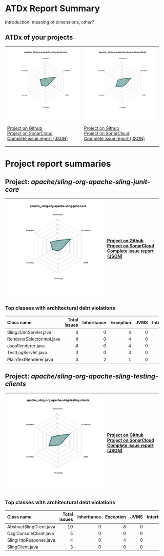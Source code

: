 
# ATDx Report Summary

Introduction, meaning of dimensions, other?

## ATDx of your projects
|||
|-|-|
|<img src="https://github.com/robertoverdecchia/ATDx_report_sandbox/blob/master/plots/apache_sling-org-apache-sling-junit-core.jpg"/> <p style="text-align:left">[Project on Github](https://github.com/apache/sling-org-apache-sling-junit-core) <br> [Project on SonarCloud ](https://sonarcloud.io/dashboard?id=apache_sling-org-apache-sling-junit-core) <br> [Complete issue report (JSON)](https://github.com/robertoverdecchia/ATDx_report_sandbox/blob/master/jsons/apache_sling-org-apache-sling-junit-core.json)</p>|<img src="https://github.com/robertoverdecchia/ATDx_report_sandbox/blob/master/plots/apache_sling-org-apache-sling-testing-clients.jpg"/> <p style="text-align:left">[Project on Github](https://github.com/apache/sling-org-apache-sling-testing-clients) <br> [Project on SonarCloud ](https://sonarcloud.io/dashboard?id=apache_sling-org-apache-sling-testing-clients) <br> [Complete issue report (JSON)](https://github.com/robertoverdecchia/ATDx_report_sandbox/blob/master/jsons/apache_sling-org-apache-sling-testing-clients.json)</p>
# Project report summaries
## Project: _apache/sling-org-apache-sling-junit-core_
|<img src="https://github.com/robertoverdecchia/ATDx_report_sandbox/blob/master/plots/apache_sling-org-apache-sling-junit-core.jpg"/>|<p style="text-align:left">[Project on Github](https://github.com/apache/sling-org-apache-sling-junit-core) <br> [Project on SonarCloud ](https://sonarcloud.io/dashboard?id=apache_sling-org-apache-sling-junit-core) <br> [Complete issue report (JSON)](https://github.com/robertoverdecchia/ATDx_report_sandbox/blob/master/jsons/apache_sling-org-apache-sling-junit-core.json)</p>
|-|-|
### Top classes with architectural debt violations
| Class name                |   Total issues |   Inheritance |   Exception |   JVMS |   Interface |   Threading |   Complexity | Fully qualified name                                                     |
|:--------------------------|---------------:|--------------:|------------:|-------:|------------:|------------:|-------------:|:-------------------------------------------------------------------------|
| SlingJUnitServlet.java    |              4 |             0 |           4 |      0 |           0 |           0 |            0 | src/main/java/org/apache/sling/junit/impl/servlet/SlingJUnitServlet.java |
| RendererSelectorImpl.java |              4 |             0 |           4 |      0 |           0 |           0 |            0 | src/main/java/org/apache/sling/junit/impl/RendererSelectorImpl.java      |
| JsonRenderer.java         |              4 |             0 |           4 |      0 |           0 |           0 |            0 | src/main/java/org/apache/sling/junit/impl/servlet/JsonRenderer.java      |
| TestLogServlet.java       |              3 |             0 |           3 |      0 |           0 |           0 |            0 | src/main/java/org/apache/sling/junit/impl/servlet/TestLogServlet.java    |
| PlainTextRenderer.java    |              3 |             2 |           1 |      0 |           0 |           0 |            0 | src/main/java/org/apache/sling/junit/impl/servlet/PlainTextRenderer.java |

## Project: _apache/sling-org-apache-sling-testing-clients_
|<img src="https://github.com/robertoverdecchia/ATDx_report_sandbox/blob/master/plots/apache_sling-org-apache-sling-testing-clients.jpg"/>|<p style="text-align:left">[Project on Github](https://github.com/apache/sling-org-apache-sling-testing-clients) <br> [Project on SonarCloud ](https://sonarcloud.io/dashboard?id=apache_sling-org-apache-sling-testing-clients) <br> [Complete issue report (JSON)](https://github.com/robertoverdecchia/ATDx_report_sandbox/blob/master/jsons/apache_sling-org-apache-sling-testing-clients.json)</p>
|-|-|
### Top classes with architectural debt violations
| Class name               |   Total issues |   Inheritance |   Exception |   JVMS |   Interface |   Threading |   Complexity | Fully qualified name                                                       |
|:-------------------------|---------------:|--------------:|------------:|-------:|------------:|------------:|-------------:|:---------------------------------------------------------------------------|
| AbstractSlingClient.java |             10 |             0 |           8 |      0 |           2 |           0 |            0 | src/main/java/org/apache/sling/testing/clients/AbstractSlingClient.java    |
| OsgiConsoleClient.java   |              5 |             0 |           0 |      0 |           5 |           0 |            0 | src/main/java/org/apache/sling/testing/clients/osgi/OsgiConsoleClient.java |
| SlingHttpResponse.java   |              4 |             0 |           4 |      0 |           0 |           0 |            0 | src/main/java/org/apache/sling/testing/clients/SlingHttpResponse.java      |
| SlingClient.java         |              3 |             0 |           0 |      0 |           3 |           0 |            0 | src/main/java/org/apache/sling/testing/clients/SlingClient.java            |


